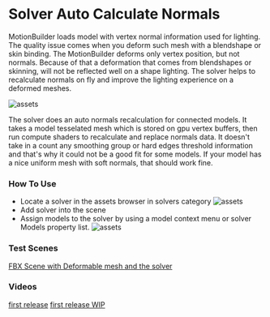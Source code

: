 # Solver Auto Calculate Normals

 MotionBuilder loads model with vertex normal information used for lighting. The quality issue comes when you deform such mesh with a blendshape or skin binding. The MotionBuilder deforms only vertex position, but not normals. Because of that a deformation that comes from blendshapes or skinning, will not be reflected well on a shape lighting. The solver helps to recalculate normals on fly and improve the lighting experience on a deformed meshes.

![assets](https://github.com/Neill3d/OpenMoBu/blob/master/Documentation/Images/solver_normals.png)

 The solver does an auto normals recalculation for connected models.
 It takes a model tesselated mesh which is stored on gpu vertex buffers, then run compute shaders to recalculate and replace normals data. It doesn't take in a count any smoothing group or hard edges threshold information and that's why it could not be a good fit for some models. If your model has a nice uniform mesh with soft normals, that should work fine.

### How To Use

- Locate a solver in the assets browser in solvers category
![assets](https://github.com/Neill3d/OpenMoBu/blob/master/Documentation/Images/solver_normals_assets.png)
- Add solver into the scene
- Assign models to the solver by using a model context menu or solver Models property list.
![assets](https://github.com/Neill3d/OpenMoBu/blob/master/Documentation/Images/solver_normals_props.png)

### Test Scenes

[FBX Scene with Deformable mesh and the solver](https://github.com/Neill3d/OpenMoBu/blob/master/MB_Scenes/solver_CalculateNormals.fbx)

### Videos

[first release](https://youtu.be/QYUpd1u6O_o?si=WzmfQbCdII8WR1oB)
[first release WIP](https://youtu.be/YFLuMV-uGR8?si=pcvfAaf7Vm51x6vB)